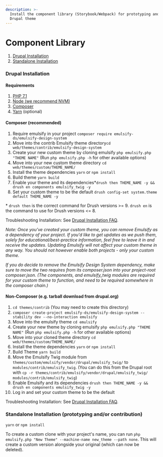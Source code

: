 ```yaml
---
description: >-
  Install the component library (Storybook/Webpack) for prototyping and/or as a
  Drupal theme
---
```


# Component Library

1. [Drupal Installation](design-system.md#drupal-installation)
2. [Standalone Installation](design-system.md#standalone-installation-prototyping-and-or-contribution)

### Drupal Installation

#### Requirements

1. [PHP 7.1](http://www.php.net/)
2. [Node \(we recommend NVM\)](https://github.com/creationix/nvm)
3. [Composer](https://getcomposer.org/)
4. [Yarn](https://yarnpkg.com/) \(optional\)

#### Composer \(recommended\)

1. Require emulsify in your project `composer require emulsify-ds/emulsify-design-system`
2. Move into the contrib Emulsify theme directory`cd web/themes/contrib/emulsify-design-system`
3. Create your new custom theme by cloning emulsify `php emulsify.php "THEME NAME"` \(Run `php emulsify.php -h` for other available options\)
4. Move into your new custom theme directory `cd web/themes/custom/THEME_NAME/`
5. Install the theme dependencies `yarn` or `npm install`
6. Build theme `yarn build`
7. Enable your theme and its dependencies\*`drush then THEME_NAME -y && drush en components emulsify_twig -y`
8. Set your custom theme to be the default `drush config-set system.theme default THEME_NAME -y`

\* `drush then` is the correct command for Drush versions &gt;= 9. `drush en` is the command to use for Drush versions &lt;= 8.

Troubleshooting Installation: See [Drupal Installation FAQ](../help/styleguide-vs.-pattern-library/drupal-faq.md).

_Note: Once you've created your custom theme, you can remove Emulsify as a dependency of your project. If you'd like to get updates as we push them, solely for educational/best-practice information, feel free to leave it in and receive the updates. Updating Emulsify will not affect your custom theme in any way. You should not however enable both projects - only your custom theme._

_If you do decide to remove the Emulsify Design System dependency, make sure to move the two requires from its composer.json into your project-root composer.json. \(The components, and emulsify\_twig modules are required for your custom theme to function, and need to be required somewhere in the composer chain.\)_

#### Non-Composer \(e.g. tarball download from drupal.org\)

1. `cd themes/contrib` \(You may need to create this directory\)
2. `composer create-project emulsify-ds/emulsify-design-system --stability dev --no-interaction emulsify`
3. Move into the emulsify theme `cd emulsify`
4. Create your new theme by cloning emulsify `php emulsify.php "THEME NAME"` \(Run `php emulsify.php -h` for other available options\)
5. Move into your cloned theme directory `cd web/themes/custom/THEME_NAME/`
6. Install the theme dependencies `yarn` or `npm install`
7. Build Theme `yarn build`
8. Move the Emulsify Twig module from `themes/custom/emulsify/vendor/drupal/emulsify_twig/` to `modules/contrib/emulsify_twig`. \(You can do this from the Drupal root with `cp -r themes/contrib/emulsify/vendor/drupal/emulsify_twig/ modules/contrib/emulsify_twig`\)
9. Enable Emulsify and its dependencies `drush then THEME_NAME -y && drush en components emulsify_twig -y`
10. Log in and set your custom theme to be the default

Troubleshooting Installation: See [Drupal Installation FAQ](../help/styleguide-vs.-pattern-library/drupal-faq.md).

### Standalone Installation \(prototyping and/or contribution\)

`yarn` or `npm install`

To create a custom clone with your project's name, you can run `php emulsify.php "New Theme" --machine-name new_theme --path none`. This will create a custom version alongside your original \(which can now be deleted\).

